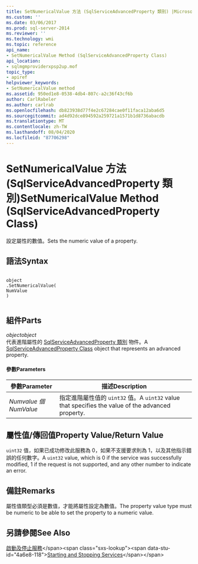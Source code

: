 ```yaml
---
title: SetNumericalValue 方法 (SqlServiceAdvancedProperty 類別) |Microsoft Docs
ms.custom: ''
ms.date: 03/06/2017
ms.prod: sql-server-2014
ms.reviewer: ''
ms.technology: wmi
ms.topic: reference
api_name:
- SetNumericalValue Method (SqlServiceAdvancedProperty Class)
api_location:
- sqlmgmproviderxpsp2up.mof
topic_type:
- apiref
helpviewer_keywords:
- SetNumericalValue method
ms.assetid: 950ed1e8-0538-4db4-807c-a2c36f43cf6b
author: CarlRabeler
ms.author: carlrab
ms.openlocfilehash: db823938d77f4e2c67284cae0f11faca12aba6d5
ms.sourcegitcommit: ad4d92dce894592a259721a1571b1d8736abacdb
ms.translationtype: MT
ms.contentlocale: zh-TW
ms.lasthandoff: 08/04/2020
ms.locfileid: "87706298"
---
```

# <a name="setnumericalvalue-method-sqlserviceadvancedproperty-class"></a><span data-ttu-id="4a6e8-102">SetNumericalValue 方法 (SqlServiceAdvancedProperty 類別)</span><span class="sxs-lookup"><span data-stu-id="4a6e8-102">SetNumericalValue Method (SqlServiceAdvancedProperty Class)</span></span>
  <span data-ttu-id="4a6e8-103">設定屬性的數值。</span><span class="sxs-lookup"><span data-stu-id="4a6e8-103">Sets the numeric value of a property.</span></span>  
  
## <a name="syntax"></a><span data-ttu-id="4a6e8-104">語法</span><span class="sxs-lookup"><span data-stu-id="4a6e8-104">Syntax</span></span>  
  
```  
  
object  
.SetNumericalValue(  
NumValue  
)  
  
```  
  
## <a name="parts"></a><span data-ttu-id="4a6e8-105">組件</span><span class="sxs-lookup"><span data-stu-id="4a6e8-105">Parts</span></span>  
 <span data-ttu-id="4a6e8-106">*object*</span><span class="sxs-lookup"><span data-stu-id="4a6e8-106">*object*</span></span>  
 <span data-ttu-id="4a6e8-107">代表進階屬性的 [SqlServiceAdvancedProperty 類別](sqlserviceadvancedproperty-class.md) 物件。</span><span class="sxs-lookup"><span data-stu-id="4a6e8-107">A [SqlServiceAdvancedProperty Class](sqlserviceadvancedproperty-class.md) object that represents an advanced property.</span></span>  
  
#### <a name="parameters"></a><span data-ttu-id="4a6e8-108">參數</span><span class="sxs-lookup"><span data-stu-id="4a6e8-108">Parameters</span></span>  
  
|<span data-ttu-id="4a6e8-109">參數</span><span class="sxs-lookup"><span data-stu-id="4a6e8-109">Parameter</span></span>|<span data-ttu-id="4a6e8-110">描述</span><span class="sxs-lookup"><span data-stu-id="4a6e8-110">Description</span></span>|  
|---------------|-----------------|  
|<span data-ttu-id="4a6e8-111">*Numvalue 個*</span><span class="sxs-lookup"><span data-stu-id="4a6e8-111">*NumValue*</span></span>|<span data-ttu-id="4a6e8-112">指定進階屬性值的 `uint32` 值。</span><span class="sxs-lookup"><span data-stu-id="4a6e8-112">A `uint32` value that specifies the value of the advanced property.</span></span>|  
  
## <a name="property-valuereturn-value"></a><span data-ttu-id="4a6e8-113">屬性值/傳回值</span><span class="sxs-lookup"><span data-stu-id="4a6e8-113">Property Value/Return Value</span></span>  
 <span data-ttu-id="4a6e8-114">`uint32` 值，如果已成功修改此服務為 0，如果不支援要求則為 1，以及其他指示錯誤的任何數字。</span><span class="sxs-lookup"><span data-stu-id="4a6e8-114">A `uint32` value, which is 0 if the service was successfully modified, 1 if the request is not supported, and any other number to indicate an error.</span></span>  
  
## <a name="remarks"></a><span data-ttu-id="4a6e8-115">備註</span><span class="sxs-lookup"><span data-stu-id="4a6e8-115">Remarks</span></span>  
 <span data-ttu-id="4a6e8-116">屬性值類型必須是數值，才能將屬性設定為數值。</span><span class="sxs-lookup"><span data-stu-id="4a6e8-116">The property value type must be numeric to be able to set the property to a numeric value.</span></span>  
  
## <a name="see-also"></a><span data-ttu-id="4a6e8-117">另請參閱</span><span class="sxs-lookup"><span data-stu-id="4a6e8-117">See Also</span></span>  
 <span data-ttu-id="4a6e8-118">[啟動及停止服務](https://technet.microsoft.com/library/ms174886\(v=sql.105\).aspx)</span><span class="sxs-lookup"><span data-stu-id="4a6e8-118">[Starting and Stopping Services](https://technet.microsoft.com/library/ms174886\(v=sql.105\).aspx)</span></span>  
  
  

